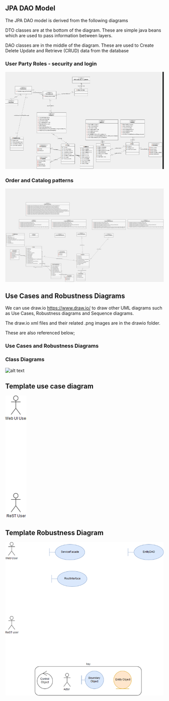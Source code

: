 
## JPA DAO Model

The JPA DAO model is derived from the following diagrams

DTO classes are at the bottom of the diagram. 
These are simple java beans which are used to pass information between layers.

DAO classes are in the middle of the diagram.
These are used to Create Delete Update and Retrieve (CRUD) data from the database

### User Party Roles - security and login

![alt text](../UMLmodel/images/user-party-roles-classdiagram.png "Figure user-party-roles-classdiagram.png" )

### Order and Catalog patterns

![alt text](../UMLmodel/images/OrderPattern-classdiagram.png "Figure OrderPattern-classdiagram.png" )



## Use Cases and Robustness Diagrams


We can use draw.io https://www.draw.io/ to draw other UML diagrams such as Use Cases, Robustness diagrams and Sequence diagrams. 

The draw.io xml files and their related .png images are in the drawio folder. 

These are also referenced below;


### Use Cases and Robustness Diagrams

### Class Diagrams
![alt text](../UMLmodel/drawio/farm-dao-robustness-drawio.png "Figure farm-dao-robustness-drawio.png")

## Template use case diagram

![alt text](../UMLmodel/drawio/exampleproject-usecase-drawio.png "Figure exampleproject-usecase-drawio.png")

## Template Robustness Diagram 

![alt text](../UMLmodel/drawio/exampleproject-robustness-diagram-drawio.png "Figure exampleproject-robustness-diagram-drawio.png")



